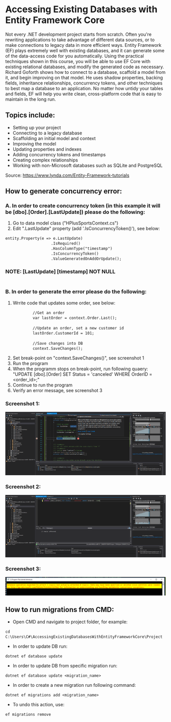 # Accessing Existing Databases with Entity Framework Core

Not every .NET development project starts from scratch. Often you're rewriting applications to take advantage of different data sources, or to make connections to legacy data in more efficient ways. Entity Framework (EF) plays extremely well with existing databases, and it can generate some of the data-access code for you automatically. Using the practical techniques shown in this course, you will be able to use EF Core with existing relational databases, and modify the generated code as necessary. Richard Goforth shows how to connect to a database, scaffold a model from it, and begin improving on that model. He uses shadow properties, backing fields, inheritance relationships, concurrency tokens, and other techniques to best map a database to an application. No matter how untidy your tables and fields, EF will help you write clean, cross-platform code that is easy to maintain in the long run.

## Topics include:
* Setting up your project
* Connecting to a legacy database
* Scaffolding an initial model and context
* Improving the model
* Updating properties and indexes
* Adding concurrency tokens and timestamps
* Creating complex relationships
* Working with non-Microsoft databases such as SQLite and PostgreSQL<br/>

Source: https://www.lynda.com/Entity-Framework-tutorials

## How to generate concurrency error:<br/>

### A. In order to create concurrency token (in this example it will be [dbo].[Order].[LastUpdate]) please do the following:<br/>
1. Go to data model class ("HPlusSportsContext.cs")<br/>
2. Edit ".LastUpdate" property (add '.IsConcurrencyToken()'), see below:<br/>
```
entity.Property(e => e.LastUpdate)
                    .IsRequired()
                    .HasColumnType("timestamp")
                    .IsConcurrencyToken()
                    .ValueGeneratedOnAddOrUpdate();
```

### NOTE: [LastUpdate] [timestamp] NOT NULL <br/><br/>

### B. In order to generate the error please do the following:<br/>
1. Wrrite code that updates some order, see below:<br/>
```
			//Get an order
            var lastOrder = context.Order.Last();
			
            //Update an order, set a new customer id
            lastOrder.CustomerId = 101;
			
            //Save changes into DB
            context.SaveChanges();
```

2. Set break-point on "context.SaveChanges()", see screenshot 1<br/>
3. Run the program<br/>
4. When the programm stops on break-point, run following quaery: "UPDATE [dbo].[Order] SET Status = 'canceled' WHERE OrderID = <order_id>;"
5. Continue to run the program<br/>
6. Verify an error message, see screenshot 3<br/>


### Screenshot 1:
![GUI](https://github.com/ikostan/AccessingExistingDatabasesWithEntityFrameworkCore/blob/master/Img/concurrency_error_1.PNG?raw=true "GUI screenshot")

### Screenshot 2:
![GUI](https://github.com/ikostan/AccessingExistingDatabasesWithEntityFrameworkCore/blob/master/Img/concurrency_error_2.PNG?raw=true "GUI screenshot")

### Screenshot 3:
![GUI](https://github.com/ikostan/AccessingExistingDatabasesWithEntityFrameworkCore/blob/master/Img/concurrency_error_3.PNG?raw=true "GUI screenshot")

## How to run migrations from CMD:<br/>
- Open CMD and navigate to project folder, for example: 
```
cd C:\Users\C#\AccessingExistingDatabasesWithEntityFrameworkCore\Project
```
- In order to update DB run: 
```
dotnet ef database update
```
- In order to update DB from specific migration run: 
```
dotnet ef database update <migration_name>
```
- In order to create a new migration run following command: 
```
dotnet ef migrations add <migration_name>
```
- To undo this action, use:
```
ef migrations remove
```